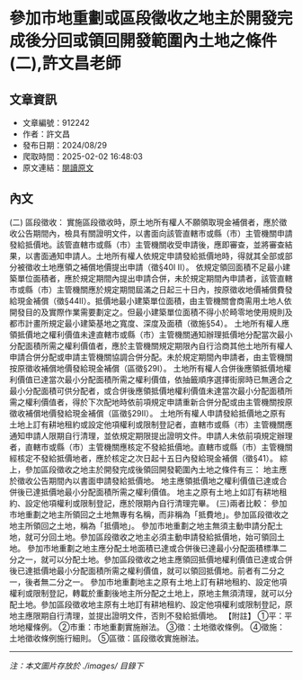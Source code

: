 # 參加市地重劃或區段徵收之地主於開發完成後分回或領回開發範圍內土地之條件(二),許文昌老師

## 文章資訊
- 文章編號：912242
- 作者：許文昌
- 發布日期：2024/08/29
- 爬取時間：2025-02-02 16:48:03
- 原文連結：[閱讀原文](https://real-estate.get.com.tw/Columns/detail.aspx?no=912242)

## 內文
(二)	區段徵收：
實施區段徵收時，原土地所有權人不願領取現金補償者，應於徵收公告期間內，檢具有關證明文件，以書面向該管直轄市或縣（市）主管機關申請發給抵價地。該管直轄市或縣（市）主管機關收受申請後，應即審查，並將審查結果，以書面通知申請人。土地所有權人依規定申請發給抵價地時，得就其全部或部分被徵收土地應領之補償地價提出申請（徵§40I II）。
依規定領回面積不足最小建築單位面積者，應於規定期間內提出申請合併，未於規定期間內申請者，該管直轄市或縣（市）主管機關應於規定期間屆滿之日起三十日內，按原徵收地價補償費發給現金補償（徵§44II）。抵價地最小建築單位面積，由主管機關會商需用土地人依開發目的及實際作業需要劃定之。但最小建築單位面積不得小於畸零地使用規則及都市計畫所規定最小建築基地之寬度、深度及面積（徵施§54）。
土地所有權人應領抵價地之權利價值未達直轄市或縣（市）主管機關通知辦理抵價地分配當次最小分配面積所需之權利價值者，應於主管機關規定期限內自行洽商其他土地所有權人申請合併分配或申請主管機關協調合併分配。未於規定期間內申請者，由主管機關按原徵收補償地價發給現金補償（區徵§29I）。
土地所有權人合併後應領抵價地權利價值已達當次最小分配面積所需之權利價值，依抽籤順序選擇街廓時已無適合之最小分配面積可供分配者，或合併後應領抵價地權利價值未達當次最小分配面積所需之權利價值者，得於下次配地時依前項規定申請重新合併分配或由主管機關按原徵收補償地價發給現金補償（區徵§29II）。
土地所有權人申請發給抵價地之原有土地上訂有耕地租約或設定他項權利或限制登記者，直轄市或縣（市）主管機關應通知申請人限期自行清理，並依規定期限提出證明文件。申請人未依前項規定辦理者，直轄市或縣（市）主管機關應核定不發給抵價地。直轄市或縣（市）主管機關經核定不發給抵價地者，應於核定之次日起十五日內發給現金補償（徵§41）。
綜上，參加區段徵收之地主於開發完成後領回開發範圍內土地之條件有三：
地主應於徵收公告期間內以書面申請發給抵價地。
地主應領抵價地之權利價值已達或合併後已達抵價地最小分配面積所需之權利價值。
地主之原有土地上如訂有耕地租約、設定他項權利或限制登記，應於限期內自行清理完畢。
(三)兩者比較：
參加市地重劃之地主所領回之土地無專有名稱，而非稱為「抵費地」。參加區段徵收之地主所領回之土地，稱為「抵價地」。
參加市地重劃之地主無須主動申請分配土地，就可分回土地。參加區段徵收之地主必須主動申請發給抵價地，始可領回土地。
參加市地重劃之地主應分配土地面積已達或合併後已達最小分配面積標準二分之一，就可以分配土地。參加區段徵收之地主應領回抵價地權利價值已達或合併後已達抵價地最小分配面積所需之權利價值，就可以領回抵價地。前者有二分之一，後者無二分之一。
參加市地重劃地主之原有土地上訂有耕地租約、設定他項權利或限制登記，轉載於重劃後地主所分配之土地上，原地主無須清理，就可以分配土地。參加區段徵收地主原有土地訂有耕地租約、設定他項權利或限制登記，原地主應限期自行清理，並提出證明文件，否則不發給抵價地。
【附註】
①平：平地地權條例。
②市重：市地重劃實施辦法。
③徵：土地徵收條例。
④徵施：土地徵收條例施行細則。
⑤區徵：區段徵收實施辦法。

---
*注：本文圖片存放於 ./images/ 目錄下*
